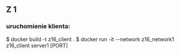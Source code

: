 ## Z 1
### uruchomienie klienta:

$ docker build -t z16_client .
$ docker run -it  --network z16_network1 z16_client server1 [PORT]